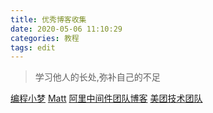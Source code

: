 ```yaml
---
title: 优秀博客收集
date: 2020-05-06 11:10:29
categories: 教程
tags: edit
---
```


> 学习他人的长处,弥补自己的不足

<!-- more -->

[编程小梦](https://blog.bcmeng.com/)
[Matt](https://matt33.com)
[阿里中间件团队博客](http://jm.taobao.org/)
[美团技术团队](https://tech.meituan.com/)